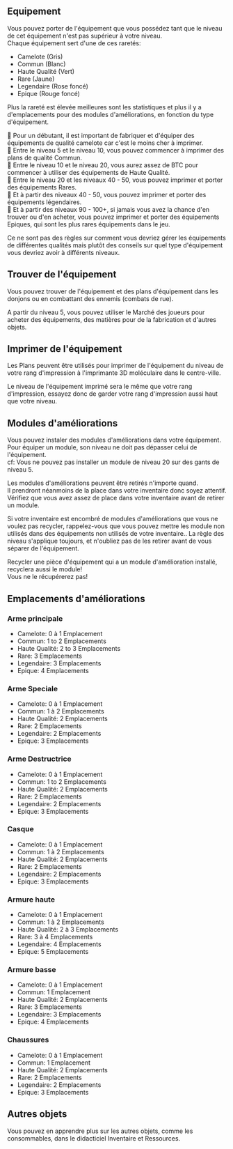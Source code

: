 ## Equipement
Vous pouvez porter de l'équipement que vous possédez tant que le niveau de cet équipement n'est pas supérieur à votre niveau.  
Chaque équipement sert d'une de ces raretés:

  - Camelote (Gris)
  - Commun (Blanc)
  - Haute Qualité (Vert)
  - Rare (Jaune)
  - Legendaire (Rose foncé)
  - Epique (Rouge foncé)

Plus la rareté est élevée meilleures sont les statistiques et plus il y a d'emplacements pour des modules d'améliorations, en fonction du type d'équipement.  

🔹 Pour un débutant, il est important de fabriquer et d'équiper des équipements de qualité camelote car c'est le moins cher à imprimer.  
🔹 Entre le niveau 5 et le niveau 10, vous pouvez commencer à imprimer des plans de qualité Commun.  
🔹 Entre le niveau 10 et le niveau 20, vous aurez assez de BTC pour commencer à utiliser des équipements de Haute Qualité.  
🔹 Entre le niveau 20 et les niveaux 40 - 50, vous pouvez imprimer et porter des équipements Rares.  
🔹 Et à partir des niveaux 40 - 50, vous pouvez imprimer et porter des équipements légendaires.  
🔹 Et à partir des niveaux 90 - 100+, si jamais vous avez la chance d'en trouver ou d'en acheter, vous pouvez imprimer et porter des équipements Epiques, qui sont les plus rares équipements dans le jeu.  

Ce ne sont pas des règles sur comment vous devriez gérer les équipements de différentes qualités mais plutôt des conseils sur quel type d'équipement vous devriez avoir à différents niveaux.


## Trouver de l'équipement

Vous pouvez trouver de l'équipement et des plans d'équipement dans les donjons ou en combattant des ennemis (combats de rue).  

A partir du niveau 5, vous pouvez utiliser le Marché des joueurs pour acheter des équipements, des matières pour de la fabrication et d'autres objets.


## Imprimer de l'équipement

Les Plans peuvent être utilisés pour imprimer de l'équipement du niveau de votre rang d'impression à l'imprimante 3D moléculaire dans le centre-ville.  

Le niveau de l'équipement imprimé sera le même que votre rang d'impression, essayez donc de garder votre rang d'impression aussi haut que votre niveau.  

## Modules d'améliorations

Vous pouvez instaler des modules d'améliorations dans votre équipement. Pour équiper un module, son niveau ne doit pas dépasser celui de l'équipement.  
cf: Vous ne pouvez pas installer un module de niveau 20 sur des gants de niveau 5.  

Les modules d'améliorations peuvent être retirés n'importe quand.  
Il prendront néanmoins de la place dans votre inventaire donc soyez attentif.  
Vérifiez que vous avez assez de place dans votre inventaire avant de retirer un module.  

Si votre inventaire est encombré de modules d'améliorations que vous ne voulez pas recycler, rappelez-vous que vous pouvez mettre les module non utilisés dans des équipements non utilisés de votre inventaire.. 
La règle des niveau s'applique toujours, et n'oubliez pas de les retirer avant de vous séparer de l'équipement. 

Recycler une pièce d'équipement qui a un module d'amélioration installé, recyclera aussi le module!  
Vous ne le récupérerez pas!  

## Emplacements d'améliorations

### Arme principale
 - Camelote: 0 à 1 Emplacement
 - Commun: 1 to 2 Emplacements
 - Haute Qualité: 2 to 3 Emplacements
 - Rare: 3 Emplacements
 - Legendaire: 3 Emplacements
 - Epique: 4 Emplacements

### Arme Speciale
 - Camelote: 0 à 1 Emplacement  
 - Commun: 1 à 2 Emplacements  
 - Haute Qualité: 2 Emplacements  
 - Rare: 2 Emplacements  
 - Legendaire: 2 Emplacements  
 - Epique: 3 Emplacements  

### Arme Destructrice
 - Camelote: 0 à 1 Emplacement  
 - Commun: 1 to 2 Emplacements  
 - Haute Qualité: 2 Emplacements  
 - Rare: 2 Emplacements  
 - Legendaire: 2 Emplacements  
 - Epique: 3 Emplacements

### Casque
 - Camelote: 0 à 1 Emplacement  
 - Commun: 1 à 2 Emplacements  
 - Haute Qualité: 2 Emplacements  
 - Rare: 2 Emplacements  
 - Legendaire: 2 Emplacements  
 - Epique: 3 Emplacements

### Armure haute
 - Camelote: 0 à 1 Emplacement  
 - Commun: 1 à 2 Emplacements  
 - Haute Qualité: 2 à 3 Emplacements  
 - Rare: 3 à 4 Emplacements  
 - Legendaire: 4 Emplacements  
 - Epique: 5 Emplacements

### Armure basse
 - Camelote: 0 à 1 Emplacement  
 - Commun: 1 Emplacement
 - Haute Qualité: 2 Emplacements  
 - Rare: 3 Emplacements  
 - Legendaire: 3 Emplacements  
 - Epique: 4 Emplacements

### Chaussures
 - Camelote: 0 à 1 Emplacement  
 - Commun: 1 Emplacement 
 - Haute Qualité: 2 Emplacements  
 - Rare: 2 Emplacements  
 - Legendaire: 2 Emplacements  
 - Epique: 3 Emplacements

## Autres objets
Vous pouvez en apprendre plus sur les autres objets, comme les consommables, dans le didacticiel Inventaire et Ressources.
